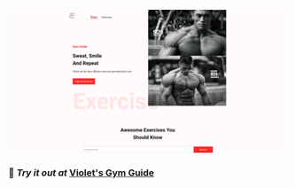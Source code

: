 ![Demo Picture](src/assets/images/demo.png)
### 🚀 ***Try it out at*** [Violet's Gym Guide](violetgymduide.netlify.app)

